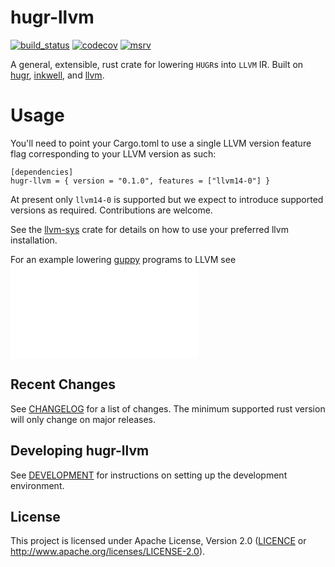 # hugr-llvm

[![build_status][]](https://github.com/CQCL/hugr-llvm/actions)
[![codecov](https://codecov.io/github/CQCL/hugr-llvm/graph/badge.svg?token=TN3DSNHF43)](https://codecov.io/github/CQCL/hugr-llvm)
[![msrv][]](https://github.com/CQCL/hugr-llvm)


A general, extensible, rust crate for lowering `HUGR`s into `LLVM` IR. Built on [hugr][], [inkwell][], and [llvm][].

# Usage

You'll need to point your Cargo.toml to use a single LLVM version feature flag corresponding to your LLVM version as such:
```
[dependencies]
hugr-llvm = { version = "0.1.0", features = ["llvm14-0"] }
```

At present only `llvm14-0` is supported but we expect to introduce supported versions as required. Contributions are welcome.

See the [llvm-sys][] crate for details on how to use your preferred llvm installation.

For an example lowering [guppy][] programs to LLVM see ![./tests/guppy.rs](./tests/guppy.rs) 

## Recent Changes

See [CHANGELOG](CHANGELOG.md) for a list of changes. The minimum supported rust
version will only change on major releases.

## Developing hugr-llvm

See [DEVELOPMENT](DEVELOPMENT.md) for instructions on setting up the development environment.

## License

This project is licensed under Apache License, Version 2.0 ([LICENCE](LICENCE) or http://www.apache.org/licenses/LICENSE-2.0).


  [build_status]: https://github.com/CQCL/hugr-llvm/actions/workflows/ci-rs.yml/badge.svg?branch=main
  [msrv]: https://img.shields.io/badge/rust-1.75.0%2B-blue.svg
  [hugr]: https://lib.rs/crates/hugr
  [inkwell]: https://thedan64.github.io/inkwell/inkwell/index.html
  [llvm-sys]: https://crates.io/crates/llvm-sys
  [llvm]: https://llvm.org/
  [guppy]: https://github.com/CQCL/guppylang
